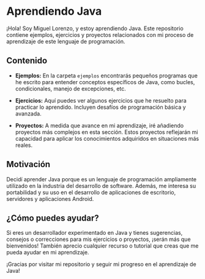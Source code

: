 # Aprendiendo Java

¡Hola! Soy Miguel Lorenzo, y estoy aprendiendo Java. Este repositorio contiene ejemplos, ejercicios y proyectos relacionados con mi proceso de aprendizaje de este lenguaje de programación.

## Contenido

- **Ejemplos:** En la carpeta `ejemplos` encontrarás pequeños programas que he escrito para entender conceptos específicos de Java, como bucles, condicionales, manejo de excepciones, etc.

- **Ejercicios:** Aquí puedes ver algunos ejercicios que he resuelto para practicar lo aprendido. Incluyen desafíos de programación básica y avanzada.

- **Proyectos:** A medida que avance en mi aprendizaje, iré añadiendo proyectos más complejos en esta sección. Estos proyectos reflejarán mi capacidad para aplicar los conocimientos adquiridos en situaciones más reales.

## Motivación

Decidí aprender Java porque es un lenguaje de programación ampliamente utilizado en la industria del desarrollo de software. Además, me interesa su portabilidad y su uso en el desarrollo de aplicaciones de escritorio, servidores y aplicaciones Android.

## ¿Cómo puedes ayudar?

Si eres un desarrollador experimentado en Java y tienes sugerencias, consejos o correcciones para mis ejercicios o proyectos, ¡serán más que bienvenidos! También aprecio cualquier recurso o tutorial que creas que me pueda ayudar en mi aprendizaje.

¡Gracias por visitar mi repositorio y seguir mi progreso en el aprendizaje de Java!
